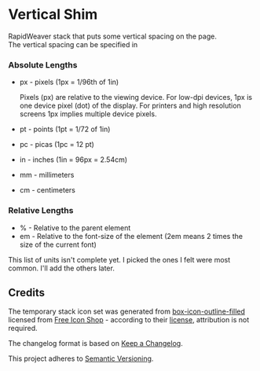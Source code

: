# Vertical Shim

RapidWeaver stack that puts some vertical spacing on the page.  
The vertical spacing can be specified in

### Absolute Lengths

* px - pixels (1px = 1/96th of 1in)

  Pixels (px) are relative to the viewing device. For low-dpi devices, 1px is one device pixel (dot) of the display. For printers and high resolution screens 1px implies multiple device pixels.
* pt - points (1pt = 1/72 of 1in)
* pc - picas (1pc = 12 pt)
* in - inches (1in = 96px = 2.54cm)
* mm - millimeters
* cm - centimeters

### Relative Lengths

* % - Relative to the parent element
* em - Relative to the font-size of the element (2em means 2 times the size of the current font)

This list of units isn't complete yet. I picked the ones I felt were most common. I'll add the others later.

## Credits

The temporary stack icon set was generated from [box-icon-outline-filled](https://freeiconshop.com/icon/box-icon-outline-filled/) licensed from [Free Icon Shop](https://freeiconshop.com/) - according to their [license](https://freeiconshop.com/icon-shop-license/), attribution is not required.

The changelog format is based on [Keep a Changelog](https://keepachangelog.com/en/1.0.0/).

This project adheres to [Semantic Versioning](https://semver.org/spec/v2.0.0.html).
